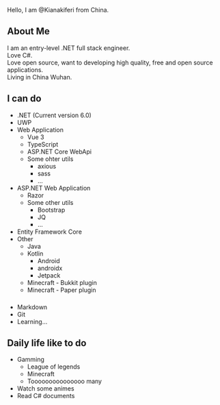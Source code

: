 Hello, I am @Kianakiferi from China.
## About Me
I am an entry-level .NET full stack engineer.  
Love C#.  
Love open source, want to developing high quality, free and open source applications.  
Living in China Wuhan.  

## I can do

- .NET (Current version 6.0)
- UWP
- Web Application
  - Vue 3
  - TypeScript
  - ASP.NET Core WebApi
  - Some ohter utils
    - axious
    - sass
    - ...
- ASP.NET Web Application
  - Razor
  - Some other utils
    - Bootstrap
    - JQ
    - ...
- Entity Framework Core
- Other
  - Java
  - Kotlin
    - Android
    - androidx  
    - Jetpack
  - Minecraft - Bukkit plugin
  - Minecraft - Paper plugin
 
###  
- Markdown
- Git
- Learning...

##  Daily life like to do
- Gamming
  - League of legends
  - Minecraft
  - Tooooooooooooooo many
- Watch some animes
- Read C# documents

